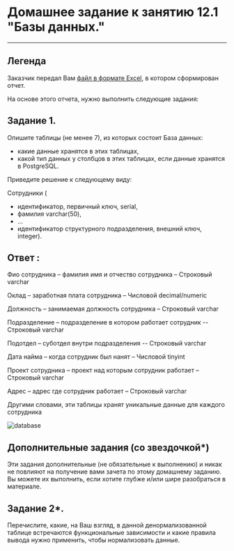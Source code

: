 # Домашнее задание к занятию 12.1 "Базы данных."

---
## Легенда

Заказчик передал Вам [файл в формате Excel](https://github.com/netology-code/sdb-homeworks/blob/main/resources/hw-12-1.xlsx), в котором сформирован отчет. 

На основе этого отчета, нужно выполнить следующие задания: 

## Задание 1.

Опишите таблицы (не менее 7), из которых состоит База данных:

- какие данные хранятся в этих таблицах,
- какой тип данных у столбцов в этих таблицах, если данные хранятся в PostgreSQL.

Приведите решение к следующему виду:

Сотрудники (

- идентификатор, первичный ключ, serial,
- фамилия varchar(50),
- ...
- идентификатор структурного подразделения, внешний ключ, integer).


## Ответ : 
Фио сотрудника – фамилия имя и отчество сотрудника – Строковый varchar

Оклад – заработная плата сотрудника – Числовой decimal/numeric

Должность – занимаемая должность сотрудника – Строковый varchar

Подразделение – подразделение в котором работает сотрудник -- Строковый varchar

Подотдел – суботдел внутри подразделения -- Строковый varchar

Дата найма – когда сотрудник был нанят – Числовой tinyint

Проект сотрудника – проект над которым сотрудник работает – Строковый varchar

Адрес – адрес где сотрудник работает – Строковый varchar

Другими словами, эти таблицы хранят уникальные данные для каждого сотрудника

![database](https://user-images.githubusercontent.com/95753192/194721364-cf00a282-1c04-4db9-be0a-18fed8dc8d05.png)

## Дополнительные задания (со звездочкой*)
Эти задания дополнительные (не обязательные к выполнению) и никак не повлияют на получение вами зачета по этому домашнему заданию. Вы можете их выполнить, если хотите глубже и/или шире разобраться в материале.


## Задание 2*.

Перечислите, какие, на Ваш взгляд, в данной денормализованной таблице встречаются функциональные зависимости и какие правила вывода нужно применить, чтобы нормализовать данные.
